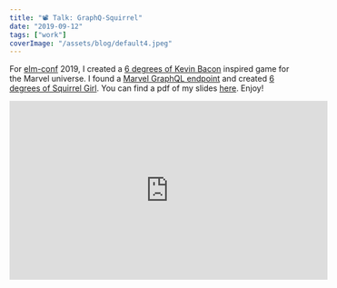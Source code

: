 ```yaml
---
title: "📽 Talk: GraphQ-Squirrel"
date: "2019-09-12"
tags: ["work"]
coverImage: "/assets/blog/default4.jpeg"
---
```


For [elm-conf](https://elm-conf.com) 2019, I created a [6 degrees of Kevin Bacon](https://en.wikipedia.org/wiki/Six_Degrees_of_Kevin_Bacon) inspired game for the Marvel universe. I found a [Marvel GraphQL endpoint](https://github.com/Novvum/MarvelQL) and created [6 degrees of Squirrel Girl](https://github.com/glitteringkatie/squirrel-degrees). You can find a pdf of my slides [here](./graphqsquirrel.pdf). Enjoy!

<iframe
  width="560"
  height="315"
  src="https://www.youtube.com/embed/XgA-nn-BL4M"
  title='"GraphQSquirrel" by Katie Hughes'
  allow="accelerometer; autoplay; encrypted-media; gyroscope; picture-in-picture"
  frameBorder="0"
  webkitallowfullscreen="true"
  mozallowfullscreen="true"
  allowFullScreen
/>
